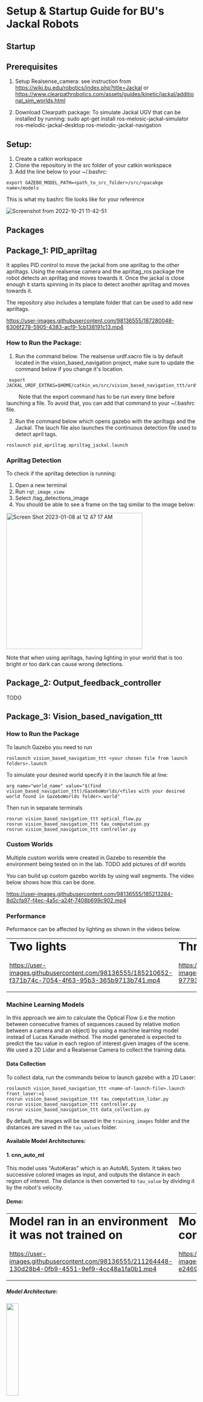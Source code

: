 # Setup & Startup Guide for BU's Jackal Robots

## Startup

## Prerequisites
1. Setup Realsense_camera: see instruction from https://wiki.bu.edu/robotics/index.php?title=Jackal or https://www.clearpathrobotics.com/assets/guides/kinetic/jackal/additional_sim_worlds.html

2. Download Clearpath package: To simulate Jackal UGV that can be installed by running: sudo apt-get install ros-melosic-jackal-simulator ros-melodic-jackal-desktop ros-melodic-jackal-navigation

## Setup:
  1. Create a catkin workspace
  2. Clone the repository in the src folder of your catkin workspace
  3. Add the line below to your ~/.bashrc:
  ```
  export GAZEBO_MODEL_PATH=<path_to_src_folder>/src/<pacakge name>/models
  ```
  
This is what my bashrc file looks like for your reference

![Screenshot from 2022-10-21 11-42-51](https://user-images.githubusercontent.com/98136555/203122995-43e2dc0f-d416-4e50-a8de-1335949a1bbe.png)


## Packages
## Package_1: PID_apriltag 
It applies PID control to move the jackal from one apriltag to the other apriltags. Using the realsense camera and the apriltag_ros package the robot detects an apriltag and moves towards it. Once the jackal is close enough it starts spinning in its place to detect another apriltag and moves towards it. 

The repository also includes a template folder that can be used to add new apriltags.

https://user-images.githubusercontent.com/98136555/187280048-6306f278-5905-4383-acf9-1cb138191c13.mp4


### How to Run the Package:
1. Run the command below. The realsense urdf.xacro file is by default located in the vision_based_navigation project, make sure to update the command below if you change it's location.
  ```
   export JACKAL_URDF_EXTRAS=$HOME/catkin_ws/src/vision_based_navigation_ttt/urdf/BU_Jackal.urdf.xacro
   ```
&ensp; &ensp; &ensp; Note that the export command has to be run every time before launching a file. To avoid that, you can add that command to your ~/.bashrc file. 

2. Run the command below which opens gazebo with the apriltags and the Jackal. The lauch file also launches the continuous detection file used to detect april tags.
```
roslaunch pid_apriltag apriltag_jackal.launch
```

### Apriltag Detection
To check if the apriltag detection is running:
1. Open a new terminal
2. Run ```rqt_image_view ```
3. Select /tag_detections_image
4. You should be able to see a frame on the tag similar to the image below:
<img width="360" alt="Screen Shot 2023-01-08 at 12 47 17 AM" src="https://user-images.githubusercontent.com/98136555/211182420-8cb5ad5f-b38d-4616-aac0-fccca0a94971.png">


Note that when using apriltags, having lighting in your world that is too bright or too dark can cause wrong detections.

## Package_2: Output_feedback_controller
TODO

## Package_3: Vision_based_navigation_ttt

### How to Run the Package
To launch Gazebo you need to run 
``` 
roslaunch vision_based_navigation_ttt <your chosen file from launch folders>.launch 
```
To simulate your desired world specify it in the launch file at line: 

  ```
  arg name="world_name" value="$(find vision_based_navigation_ttt)/GazeboWorlds/<files with your desired world found in GazeboWorlds folder>.world" 
  ```
  
  Then run  in separate terminals
  
  ```
  rosrun vision_based_navigation_ttt optical_flow.py
  rosrun vision_based_navigation_ttt tau_computation.py 
  rosrun vision_based_navigation_ttt controller.py 
  ```

### Custom Worlds 
Multiple custom worlds were created in Gazebo to resemble the environment being tested on in the lab. 
TODO add pictures of dif worlds
  
You can build up custom gazebo worlds by using wall segments. The video below shows how this can be done.

https://user-images.githubusercontent.com/98136555/185213284-8d2cfa97-f4ec-4a5c-a24f-7408b699c902.mp4
 
### Performance
  Peformance can be affected by lighting as shown in the videos below.
  
  <table border="0">
 <tr>
    <td><b style="font-size:30px">Two lights</b></td>
    <td><b style="font-size:30px">Three lights</b></td>
 </tr>
 <tr>
    <td>
 
https://user-images.githubusercontent.com/98136555/185210652-f371b74c-7054-4f63-95b3-365b9713b741.mp4</td>
    <td>
      
https://user-images.githubusercontent.com/98136555/185215284-977937bf-bd99-4416-b706-a4d0d101c430.mp4</td>
 </tr>
</table>

 
### Machine Learning Models

In this approach we aim to calculate the Optical Flow (i.e the motion between consecutive frames of sequences caused by relative motion between a camera and an object) by using a machine learning model instead of Lucas Kanade method. The model generated is expected to predict the tau value in each region of interest given images of the scene. We used a 2D Lidar and a Realsense Camera to collect the training data. 

  #### Data Collection
 
  To collect data, run the commands below to launch gazebo with a 2D Laser:
  ```
  roslaunch vision_based_navigation_ttt <name-of-launch-file>.launch front_laser:=1
  rosrun vision_based_navigation_ttt tau_computattion_lidar.py 
  rosrun vision_based_navigation_ttt controller.py 
  rosrun vision_based_navigation_ttt data_collection.py 
  ```

  By default, the images will be saved in the ```training_images``` folder and the distances are saved in the ```tau_values``` folder.
  
  #### Available Model Architectures:
  
  #### 1. cnn_auto_ml
  This model uses "AutoKeras" which is an AutoML System. It takes two successive colored images as input, and outputs the distance in each region of interest. The distance is then converted to ```tau_value``` by dividing it by the robot's velocity.
  
 ##### Demo:
 <table border="0">
 <tr>
    <td><b style="font-size:30px">Model ran in an environment it was not trained on</b></td>
    <td><b style="font-size:30px">Model ran in a T-shaped corridor</b></td>
 </tr>
 <tr>
    <td>

https://user-images.githubusercontent.com/98136555/211264448-130d28b4-0fb9-4551-9ef9-4cc48a1fa0b1.mp4

 </td>
    <td>

https://user-images.githubusercontent.com/98136555/211263011-e2469251-4f1f-49e2-b989-e46dfc45e910.mp4
  </td>
 </tr>
</table> 
  
  ##### Model Architecture:
  <img src="https://user-images.githubusercontent.com/98136555/211239897-3d31f95e-03bc-45ba-96e7-9a65a0e81cef.png" width=25% height=25%/>
  
  
  #### 2. cnn_colored_output_distance_in_each_roi
  This model takes two colored images as input, and outputs an array that contains the distance in each roi.
   ##### Demo:
  
   <table border="0">
 <tr>
    <td><b style="font-size:30px">Model ran in an environment it was trained on</b></td>
    <td><b style="font-size:30px">Model ran in a T-shaped corridor</b></td>
 </tr>
 <tr>
    <td>

https://user-images.githubusercontent.com/98136555/211262755-43a8d499-1b23-40f4-a373-ea8c67d1b607.mp4

 </td>
    <td>

https://user-images.githubusercontent.com/98136555/211262738-a77bb3e2-d42a-404e-9bba-cd417e688f82.mp4

  </td>
 </tr>
</table>
  
   ##### Model Architecture:
  <img src="https://user-images.githubusercontent.com/98136555/211247640-d3bb4dd1-b210-4fbd-adc4-8059609093ae.png" width=25% height=25%/>

  #### 3. cnn_grayscale_output_tau_value_in_each_roi
  This model takes two grayscale images and the velocity as input, and outputs an array that contains the ```tau_values``` in each roi.
  
   ##### Model Architecture:
    <img src="https://user-images.githubusercontent.com/98136555/211253489-fc6b081e-af00-4c99-a85f-3cd9153b509c.png" width=25% height=25%/>


  #### 4. cnn_output_tau_value_in_each_roi_and_validity
  
  The model takes two successive images along with the velocity as input, and outputs two arrays one contains the tau values in each region of interest , and the other contains a flag that shows if the predicited value is valid or not.
  
  ##### Model Architecture:
  <img src="https://user-images.githubusercontent.com/98136555/203196927-e1a5df6a-b659-4cb5-899a-96971d8fb24e.png" width=25% height=25%/>

  #### 5. cnn_input_roi_image
  
  Unlike the previous models, this model takes two successive images of the region of interest as input, and outputs the tau value in that region. This model is computationally expensive since it has to run 5 times to get the tau value for the 5 regions of interest.
  
   ##### Model Architecture:
  <img src="https://user-images.githubusercontent.com/98136555/203196713-d184d217-4d4c-4703-9a3e-b70578cf4f85.png" width=25% height=25%/>
    
  
## Package_4: Control_Mix 
  
In this package e combined the optical flow and fiducial markers algorithms together so that the robot can switch to optical-flow-based navigation as a backup option whenever fiducial landmarks are not visible.
  
TODO














